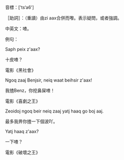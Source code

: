 音標：['ts‘a6']

［助詞］：（重讀）由zi aax合併而嚟。表示疑問，或者強調。

中英文：喳。

例句：

Saph peix z'aax?

十皮喳？

電影《黑社會》

Ngoq zaaj Benjsir, neiq waat beihsir z'aax!

我揸Benz，你挖鼻屎喳！

電影《喜劇之王》

Zeoidoj ngoq beir neiq zaaj yatj haaq go boj aaj.

最多我畀你揸一下個波吖。

Yatj haaq z'aax?

一下喳？

電影《破壞之王》